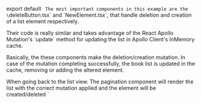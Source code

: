 export default `
The most important components in this example are the \`deleteButton.tsx\` and \`NewElement.tsx\`, that handle deletion and creation of a list element respectively.

Their code is really similar and takes advantage of the React Apollo Mutation's \`update\` method for updating the list in Apollo Client's InMemory cache. 

Basically, the these components make the deletion/creation mutation. In case of the mutation completing successfully, the book list is updated in the cache, removing or adding the altered element.

When going back to the list view. The pagination component will render the list with the correct mutation applied and the element will be created/deleted
`
